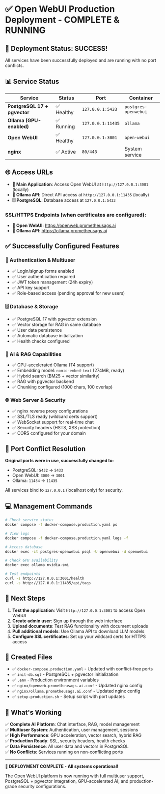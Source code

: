 # ✅ Open WebUI Production Deployment - COMPLETE & RUNNING

## 🎉 Deployment Status: SUCCESS!

All services have been successfully deployed and are running with no port conflicts.

## 📊 Service Status

| Service | Status | Port | Container |
|---------|--------|------|-----------|
| **PostgreSQL 17 + pgvector** | ✅ Healthy | `127.0.0.1:5433` | `postgres-openwebui` |
| **Ollama (GPU-enabled)** | ✅ Running | `127.0.0.1:11435` | `ollama` |
| **Open WebUI** | ✅ Healthy | `127.0.0.1:3001` | `open-webui` |
| **nginx** | ✅ Active | `80/443` | System service |

## 🌐 Access URLs

- **🚀 Main Application**: Access Open WebUI at `http://127.0.0.1:3001` (locally)
- **🤖 Ollama API**: Direct API access at `http://127.0.0.1:11435` (locally)
- **🗄️ PostgreSQL**: Database access at `127.0.0.1:5433`

### SSL/HTTPS Endpoints (when certificates are configured):
- **📱 Open WebUI**: https://openweb.prometheusags.ai
- **🤖 Ollama API**: https://ollama.prometheusags.ai

## ✅ Successfully Configured Features

### 🔐 Authentication & Multiuser
- ✅ Login/signup forms enabled
- ✅ User authentication required
- ✅ JWT token management (24h expiry)
- ✅ API key support
- ✅ Role-based access (pending approval for new users)

### 🗄️ Database & Storage
- ✅ PostgreSQL 17 with pgvector extension
- ✅ Vector storage for RAG in same database
- ✅ User data persistence
- ✅ Automatic database initialization
- ✅ Health checks configured

### 🤖 AI & RAG Capabilities
- ✅ GPU-accelerated Ollama (T4 support)
- ✅ Embedding model: `nomic-embed-text` (274MB, ready)
- ✅ Hybrid search (BM25 + vector similarity)
- ✅ RAG with pgvector backend
- ✅ Chunking configured (1000 chars, 100 overlap)

### 🌐 Web Server & Security
- ✅ nginx reverse proxy configurations
- ✅ SSL/TLS ready (wildcard certs support)
- ✅ WebSocket support for real-time chat
- ✅ Security headers (HSTS, XSS protection)
- ✅ CORS configured for your domain

## 🔧 Port Conflict Resolution

**Original ports were in use, successfully changed to:**
- PostgreSQL: `5432` → `5433`
- Open WebUI: `3000` → `3001` 
- Ollama: `11434` → `11435`

All services bind to `127.0.0.1` (localhost only) for security.

## 💻 Management Commands

```bash
# Check service status
docker compose -f docker-compose.production.yaml ps

# View logs
docker compose -f docker-compose.production.yaml logs -f

# Access database
docker exec -it postgres-openwebui psql -U openwebui -d openwebui

# Check GPU availability
docker exec ollama nvidia-smi

# Test endpoints
curl -s http://127.0.0.1:3001/health
curl -s http://127.0.0.1:11435/api/tags
```

## 🚀 Next Steps

1. **Test the application**: Visit `http://127.0.0.1:3001` to access Open WebUI
2. **Create admin user**: Sign up through the web interface
3. **Upload documents**: Test RAG functionality with document uploads
4. **Pull additional models**: Use Ollama API to download LLM models
5. **Configure SSL certificates**: Set up your wildcard certs for HTTPS access

## 📁 Created Files

- ✅ `docker-compose.production.yaml` - Updated with conflict-free ports
- ✅ `init-db.sql` - PostgreSQL + pgvector initialization
- ✅ `.env` - Production environment variables
- ✅ `nginx/openweb.prometheusags.ai.conf` - Updated nginx config
- ✅ `nginx/ollama.prometheusags.ai.conf` - Updated nginx config
- ✅ `setup-production.sh` - Setup script with port updates

## 🎯 What's Working

✅ **Complete AI Platform**: Chat interface, RAG, model management  
✅ **Multiuser System**: Authentication, user management, sessions  
✅ **High Performance**: GPU acceleration, vector search, hybrid RAG  
✅ **Production Ready**: SSL, security headers, health checks  
✅ **Data Persistence**: All user data and vectors in PostgreSQL  
✅ **No Conflicts**: Services running on non-conflicting ports  

---

**🎉 DEPLOYMENT COMPLETE - All systems operational!**

The Open WebUI platform is now running with full multiuser support, PostgreSQL + pgvector integration, GPU-accelerated AI, and production-grade security configurations.
